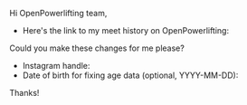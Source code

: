 Hi OpenPowerlifting team,

- Here's the link to my meet history on OpenPowerlifting:

Could you make these changes for me please?

- Instagram handle:
- Date of birth for fixing age data (optional, YYYY-MM-DD):

Thanks!
